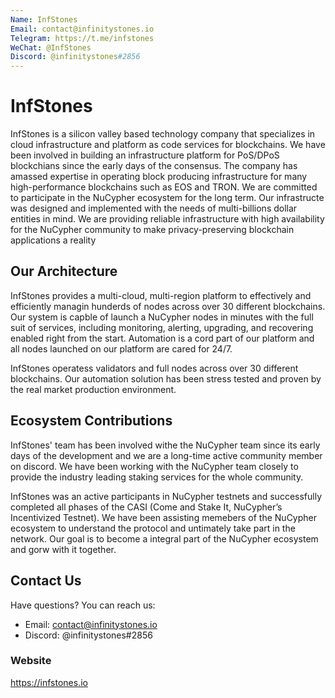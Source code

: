 ```yaml
---
Name: InfStones
Email: contact@infinitystones.io
Telegram: https://t.me/infstones
WeChat: @InfStones
Discord: @infinitystones#2856
---
```


# InfStones

InfStones is a silicon valley based technology company that specializes in cloud infrastructure and platform as code services for blockchains. We have been involved in building an infrastructure platform for PoS/DPoS blockchians since the early days of the consensus. The company has amassed expertise in operating block producing infrastructure for many high-performance blockchains such as EOS and TRON. 
We are committed to participate in the NuCypher ecosystem for the long term. Our infrastructe was designed and implemented with the needs of multi-billions dollar entities in mind. We are providing reliable infrastructure with high availability for the NuCypher community to make privacy-preserving blockchain applications a reality

## Our Architecture

InfStones provides a multi-cloud, multi-region platform to effectively and efficiently managin hunderds of nodes across over 30 different blockchains. Our system is capble of launch a NuCypher nodes in minutes with the full suit of services, including monitoring, alerting, upgrading, and recovering enabled right from the start. Automation is a cord part of our platform and all nodes launched on our platform are cared for 24/7.

InfStones operatess validators and full nodes across over 30 different blockchains. Our automation solution has been stress tested and proven by the real market production environment. 

## Ecosystem Contributions

InfStones' team has been involved withe the NuCypher team since its early days of the development and we are a long-time active community member on discord. We have been working with the NuCypher team closely to provide the industry leading staking services for the whole community.

InfStones was an active participants in NuCypher testnets and successfully completed all phases of the CASI (Come and Stake It, NuCypher’s Incentivized Testnet). We have been assisting memebers of the NuCypher ecosystem to understand the protocol and untimately take part in the network. Our goal is to become a integral part of the NuCypher ecosystem and gorw with it together. 

## Contact Us

Have questions? You can reach us:

- Email: contact@infinitystones.io
- Discord: @infinitystones#2856

### Website

https://infstones.io

